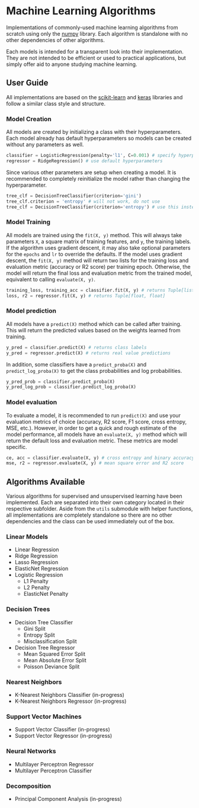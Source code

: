 # Machine Learning Algorithms

Implementations of commonly-used machine learning algorithms from scratch using only the [numpy](https://numpy.org/) library. Each algorithm is standalone with no other dependencies of other algorithms.

Each models is intended for a transparent look into their implementation. They are not intended to be efficient or used to practical applications, but simply offer aid to anyone studying machine learning.

## User Guide

All implementations are based on the [scikit-learn](https://scikit-learn.org/) and [keras](https://keras.io/) libraries and follow a similar class style and structure.

### Model Creation

All models are created by initializing a class with their hyperparameters. Each model already has default hyperparameters so models can be created without any parameters as well.

```python
classifier = LogisticRegression(penalty='l1', C=0.001) # specify hyperparameters
regressor = RidgeRegression() # use default hyperparameters
```

Since various other parameters are setup when creating a model. It is recommended to completely reinitialize the model rather than changing the hyperparameter.

```python
tree_clf = DecisionTreeClassifier(criterion='gini')
tree_clf.criterion = 'entropy' # will not work, do not use
tree_clf = DecisionTreeClassifier(criterion='entropy') # use this instead
```

### Model Training

All models are trained using the `fit(X, y)` method. This will always take parameters `X`, a square matrix of training features, and `y`, the training labels. If the algorithm uses gradient descent, it may also take optional parameters for the `epochs` and `lr` to override the defaults. If the model uses gradient descent, the `fit(X, y)` method will return two lists for the training loss and evaluation metric (accuracy or R2 score) per training epoch. Otherwise, the model will return the final loss and evaluation metric from the trained model, equivalent to calling `evaluate(X, y)`.

```python
training_loss, training_acc = classifier.fit(X, y) # returns Tuple[list, list]
loss, r2 = regressor.fit(X, y) # returns Tuple[float, float]
```

### Model prediction

All models have a `predict(X)` method which can be called after training. This will return the predicted values based on the weights learned from training.

```python
y_pred = classifier.predict(X) # returns class labels
y_pred = regressor.predict(X) # returns real value predictions
```

In addition, some classifiers have a `predict_proba(X)` and `predict_log_proba(X)` to get the class probabilities and log probabilities.

```python
y_pred_prob = classifier.predict_proba(X)
y_pred_log_prob = classifier.predict_log_proba(X)
```

### Model evaluation

To evaluate a model, it is recommended to run `predict(X)` and use your evaluation metrics of choice (accuracy, R2 score, F1 score, cross entropy, MSE, etc.). However, in order to get a quick and rough estimate of the model performance, all models have an `evaluate(X, y)` method which will return the default loss and evaluation metric. These metrics are model specific.

```python
ce, acc = classifier.evaluate(X, y) # cross entropy and binary accuracy
mse, r2 = regressor.evaluate(X, y) # mean square error and R2 score
```

## Algorithms Available

Various algorithms for supervised and unsupervised learning have been implemented. Each are separated into their own category located in their respective subfolder. Aside from the `utils` submodule with helper functions, all implementations are completely standalone so there are no other dependencies and the class can be used immediately out of the box.

### Linear Models

* Linear Regression
* Ridge Regression
* Lasso Regression
* ElasticNet Regression
* Logistic Regression
  * L1 Penalty
  * L2 Penalty
  * ElasticNet Penalty

### Decision Trees

* Decision Tree Classifier
  * Gini Split
  * Entropy Split
  * Misclassification Split
* Decision Tree Regressor
  * Mean Squared Error Split
  * Mean Absolute Error Split
  * Poisson Deviance Split

### Nearest Neighbors

* K-Nearest Neighbors Classifier (in-progress)
* K-Nearest Neighbors Regressor (in-progress)

### Support Vector Machines

* Support Vector Classifier (in-progress)
* Support Vector Regressor (in-progress)

### Neural Networks

* Multilayer Perceptron Regressor
* Multilayer Perceptron Classifier

### Decomposition

* Principal Component Analysis (in-progress)
